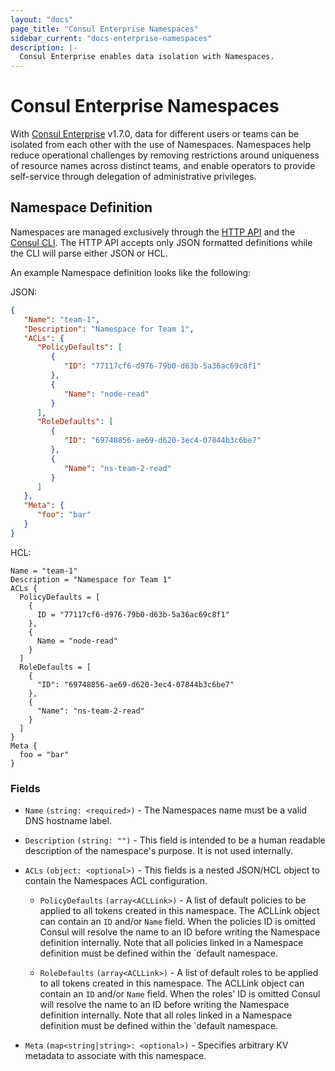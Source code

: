 ```yaml
---
layout: "docs"
page_title: "Consul Enterprise Namespaces"
sidebar_current: "docs-enterprise-namespaces"
description: |-
  Consul Enterprise enables data isolation with Namespaces.
---
```


# Consul Enterprise Namespaces

With [Consul Enterprise](https://www.hashicorp.com/consul.html) v1.7.0, data for different users or teams
can be isolated from each other with the use of Namespaces. Namespaces help reduce operational challenges 
by removing restrictions around uniqueness of resource names across distinct teams, and enable operators 
to provide self-service through delegation of administrative privileges.

## Namespace Definition

Namespaces are managed exclusively through the [HTTP API](/api/namespaces.html) and the [Consul CLI](/docs/commands/namespace.html).
The HTTP API accepts only JSON formatted definitions while the CLI will parse either JSON or HCL.

An example Namespace definition looks like the following:

JSON:

```json
{
   "Name": "team-1",
   "Description": "Namespace for Team 1",
   "ACLs": {
      "PolicyDefaults": [
         {
            "ID": "77117cf6-d976-79b0-d63b-5a36ac69c8f1"
         },
         {
            "Name": "node-read"
         }
      ],
      "RoleDefaults": [
         {
            "ID": "69748856-ae69-d620-3ec4-07844b3c6be7"
         },
         {
            "Name": "ns-team-2-read"
         }
      ]
   },
   "Meta": {
      "foo": "bar"
   }
}
```

HCL:

```hcl
Name = "team-1"
Description = "Namespace for Team 1"
ACLs {
  PolicyDefaults = [
    {
      ID = "77117cf6-d976-79b0-d63b-5a36ac69c8f1"
    },
    {
      Name = "node-read"
    }
  ]
  RoleDefaults = [
    {
      "ID": "69748856-ae69-d620-3ec4-07844b3c6be7"
    },
    {
      "Name": "ns-team-2-read"
    }
  ]
}
Meta {
  foo = "bar"
}
```

### Fields

- `Name` `(string: <required>)` - The Namespaces name must be a valid DNS hostname label.

- `Description` `(string: "")` - This field is intended to be a human readable description of the
  namespace's purpose. It is not used internally.
  
- `ACLs` `(object: <optional>)` - This fields is a nested JSON/HCL object to contain the Namespaces
  ACL configuration. 
  
  - `PolicyDefaults` `(array<ACLLink>)` - A list of default policies to be applied to all tokens
    created in this namespace. The ACLLink object can contain an `ID` and/or `Name` field. When the
    policies ID is omitted Consul will resolve the name to an ID before writing the Namespace
    definition internally. Note that all policies linked in a Namespace definition must be defined
    within the `default namespace.
    
  - `RoleDefaults` `(array<ACLLink>)` - A list of default roles to be applied to all tokens
    created in this namespace. The ACLLink object can contain an `ID` and/or `Name` field. When the
    roles' ID is omitted Consul will resolve the name to an ID before writing the Namespace
    definition internally. Note that all roles linked in a Namespace definition must be defined
    within the `default namespace.
    
- `Meta` `(map<string|string>: <optional>)` - Specifies arbitrary KV metadata to associate with
  this namespace.
